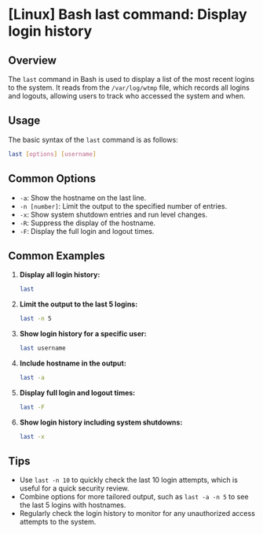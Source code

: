 # [Linux] Bash last command: Display login history

## Overview
The `last` command in Bash is used to display a list of the most recent logins to the system. It reads from the `/var/log/wtmp` file, which records all logins and logouts, allowing users to track who accessed the system and when.

## Usage
The basic syntax of the `last` command is as follows:

```bash
last [options] [username]
```

## Common Options
- `-a`: Show the hostname on the last line.
- `-n [number]`: Limit the output to the specified number of entries.
- `-x`: Show system shutdown entries and run level changes.
- `-R`: Suppress the display of the hostname.
- `-F`: Display the full login and logout times.

## Common Examples

1. **Display all login history:**
   ```bash
   last
   ```

2. **Limit the output to the last 5 logins:**
   ```bash
   last -n 5
   ```

3. **Show login history for a specific user:**
   ```bash
   last username
   ```

4. **Include hostname in the output:**
   ```bash
   last -a
   ```

5. **Display full login and logout times:**
   ```bash
   last -F
   ```

6. **Show login history including system shutdowns:**
   ```bash
   last -x
   ```

## Tips
- Use `last -n 10` to quickly check the last 10 login attempts, which is useful for a quick security review.
- Combine options for more tailored output, such as `last -a -n 5` to see the last 5 logins with hostnames.
- Regularly check the login history to monitor for any unauthorized access attempts to the system.